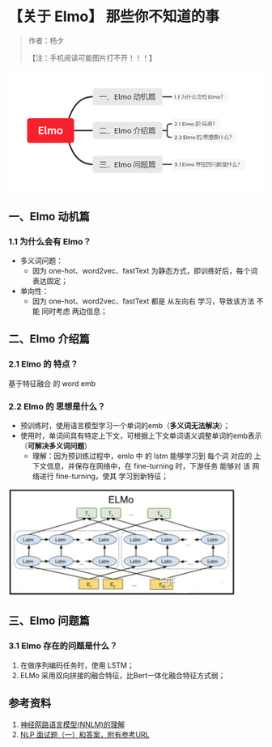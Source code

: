 # 【关于 Elmo】 那些你不知道的事

> 作者：杨夕
> 
> 【注：手机阅读可能图片打不开！！！】

![](img/Elmo.png)

## 一、Elmo 动机篇

### 1.1 为什么会有 Elmo？

- 多义词问题：
  - 因为 one-hot、word2vec、fastText 为静态方式，即训练好后，每个词表达固定；
- 单向性：
  - 因为 one-hot、word2vec、fastText 都是 从左向右 学习，导致该方法 不能 同时考虑 两边信息；

## 二、Elmo 介绍篇

### 2.1 Elmo 的 特点？

基于特征融合 的 word emb

### 2.2 Elmo 的 思想是什么？

- 预训练时，使用语言模型学习一个单词的emb（**多义词无法解决**）；
- 使用时，单词间具有特定上下文，可根据上下文单词语义调整单词的emb表示（**可解决多义词问题**）
  - 理解：因为预训练过程中，emlo 中 的 lstm 能够学习到 每个词 对应的 上下文信息，并保存在网络中，在 fine-turning 时，下游任务 能够对 该 网络进行 fine-turning，使其 学习到新特征； 

![](img/20200629092209.png)

## 三、Elmo 问题篇

### 3.1 Elmo 存在的问题是什么？

1. 在做序列编码任务时，使用 LSTM；
2. ELMo 采用双向拼接的融合特征，比Bert一体化融合特征方式弱；


## 参考资料

1. [神经网路语言模型(NNLM)的理解](https://blog.csdn.net/lilong117194/article/details/82018008)
3. [NLP 面试题（一）和答案，附有参考URL](https://www.jianshu.com/p/fbb6d5e75059)